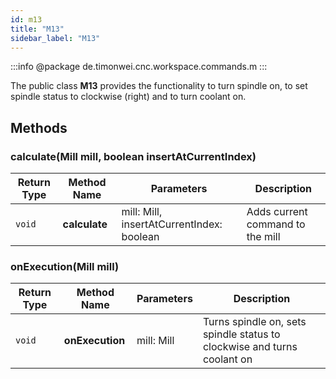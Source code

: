 ```yaml
---
id: m13
title: "M13"
sidebar_label: "M13"
---
```


:::info
@package de.timonwei.cnc.workspace.commands.m
:::

The public class **M13** provides the functionality to turn spindle on, to set spindle status to clockwise (right) and to turn coolant on.


## Methods

### calculate(Mill mill, boolean insertAtCurrentIndex)
| Return Type   | Method Name   | Parameters  | Description    |
| ------------- | ------------- | ----------- | -------------- |
| `void`       | **calculate**      |      mill: Mill, insertAtCurrentIndex: boolean       | Adds current command to the mill |

### onExecution(Mill mill)
| Return Type   | Method Name   | Parameters  | Description    |
| ------------- | ------------- | ----------- | -------------- |
| `void`       | **onExecution**      |     mill: Mill        | Turns spindle on, sets spindle status to clockwise and turns coolant on|